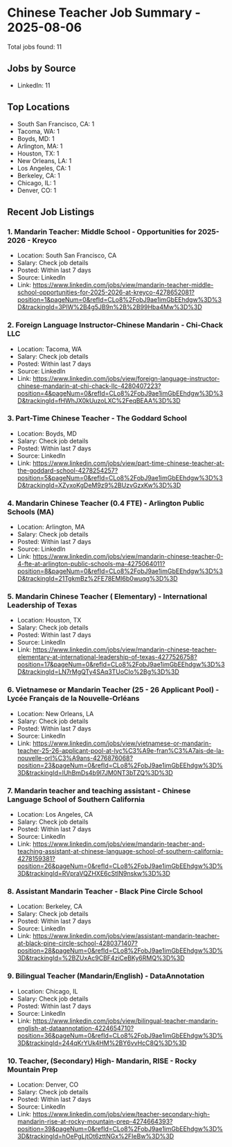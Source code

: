 # Chinese Teacher Job Summary - 2025-08-06

Total jobs found: 11

## Jobs by Source

- LinkedIn: 11

## Top Locations

- South San Francisco, CA: 1
- Tacoma, WA: 1
- Boyds, MD: 1
- Arlington, MA: 1
- Houston, TX: 1
- New Orleans, LA: 1
- Los Angeles, CA: 1
- Berkeley, CA: 1
- Chicago, IL: 1
- Denver, CO: 1

## Recent Job Listings

### 1. Mandarin Teacher: Middle School - Opportunities for 2025-2026 - Kreyco
- Location: South San Francisco, CA
- Salary: Check job details
- Posted: Within last 7 days
- Source: LinkedIn
- Link: https://www.linkedin.com/jobs/view/mandarin-teacher-middle-school-opportunities-for-2025-2026-at-kreyco-4278652081?position=1&pageNum=0&refId=CLo8%2FobJ9ae1imGbEEhdgw%3D%3D&trackingId=3PlW%2B4g5JB9n%2B%2B99Hba4Mw%3D%3D

### 2. Foreign Language Instructor-Chinese Mandarin - Chi-Chack LLC
- Location: Tacoma, WA
- Salary: Check job details
- Posted: Within last 7 days
- Source: LinkedIn
- Link: https://www.linkedin.com/jobs/view/foreign-language-instructor-chinese-mandarin-at-chi-chack-llc-4280407223?position=4&pageNum=0&refId=CLo8%2FobJ9ae1imGbEEhdgw%3D%3D&trackingId=fHWhJX0kUuzoLXC%2FeqBEAA%3D%3D

### 3. Part-Time Chinese Teacher - The Goddard School
- Location: Boyds, MD
- Salary: Check job details
- Posted: Within last 7 days
- Source: LinkedIn
- Link: https://www.linkedin.com/jobs/view/part-time-chinese-teacher-at-the-goddard-school-4278254257?position=5&pageNum=0&refId=CLo8%2FobJ9ae1imGbEEhdgw%3D%3D&trackingId=XZyxoKgDeM9z9%2BUzvGzxKw%3D%3D

### 4. Mandarin Chinese Teacher (0.4 FTE) - Arlington Public Schools (MA)
- Location: Arlington, MA
- Salary: Check job details
- Posted: Within last 7 days
- Source: LinkedIn
- Link: https://www.linkedin.com/jobs/view/mandarin-chinese-teacher-0-4-fte-at-arlington-public-schools-ma-4275064011?position=8&pageNum=0&refId=CLo8%2FobJ9ae1imGbEEhdgw%3D%3D&trackingId=21TgkmBz%2FE78EMl6b0wuqg%3D%3D

### 5. Mandarin Chinese Teacher ( Elementary) - International Leadership of Texas
- Location: Houston, TX
- Salary: Check job details
- Posted: Within last 7 days
- Source: LinkedIn
- Link: https://www.linkedin.com/jobs/view/mandarin-chinese-teacher-elementary-at-international-leadership-of-texas-4277526758?position=17&pageNum=0&refId=CLo8%2FobJ9ae1imGbEEhdgw%3D%3D&trackingId=LN7rMgQTy4SAq3TUoCIo%2Bg%3D%3D

### 6. Vietnamese or Mandarin Teacher (25 - 26 Applicant Pool) - Lycée Français de la Nouvelle-Orléans
- Location: New Orleans, LA
- Salary: Check job details
- Posted: Within last 7 days
- Source: LinkedIn
- Link: https://www.linkedin.com/jobs/view/vietnamese-or-mandarin-teacher-25-26-applicant-pool-at-lyc%C3%A9e-fran%C3%A7ais-de-la-nouvelle-orl%C3%A9ans-4276876068?position=23&pageNum=0&refId=CLo8%2FobJ9ae1imGbEEhdgw%3D%3D&trackingId=lUhBmDs4b9I7JM0NT3bTZQ%3D%3D

### 7. Mandarin teacher and teaching assistant - Chinese Language School of Southern California
- Location: Los Angeles, CA
- Salary: Check job details
- Posted: Within last 7 days
- Source: LinkedIn
- Link: https://www.linkedin.com/jobs/view/mandarin-teacher-and-teaching-assistant-at-chinese-language-school-of-southern-california-4278159381?position=26&pageNum=0&refId=CLo8%2FobJ9ae1imGbEEhdgw%3D%3D&trackingId=RVpraVQZHXE6cStIN9nskw%3D%3D

### 8. Assistant Mandarin Teacher - Black Pine Circle School
- Location: Berkeley, CA
- Salary: Check job details
- Posted: Within last 7 days
- Source: LinkedIn
- Link: https://www.linkedin.com/jobs/view/assistant-mandarin-teacher-at-black-pine-circle-school-4280371407?position=28&pageNum=0&refId=CLo8%2FobJ9ae1imGbEEhdgw%3D%3D&trackingId=%2BZUxAc9CBF4ziCeBKy6RMQ%3D%3D

### 9. Bilingual Teacher (Mandarin/English) - DataAnnotation
- Location: Chicago, IL
- Salary: Check job details
- Posted: Within last 7 days
- Source: LinkedIn
- Link: https://www.linkedin.com/jobs/view/bilingual-teacher-mandarin-english-at-dataannotation-4224654710?position=36&pageNum=0&refId=CLo8%2FobJ9ae1imGbEEhdgw%3D%3D&trackingId=244qKrYUk4HM%2BY6vvHcC8Q%3D%3D

### 10. Teacher, (Secondary) High- Mandarin, RISE - Rocky Mountain Prep
- Location: Denver, CO
- Salary: Check job details
- Posted: Within last 7 days
- Source: LinkedIn
- Link: https://www.linkedin.com/jobs/view/teacher-secondary-high-mandarin-rise-at-rocky-mountain-prep-4274664393?position=39&pageNum=0&refId=CLo8%2FobJ9ae1imGbEEhdgw%3D%3D&trackingId=hOePgLjtOt6zttNGx%2FIeBw%3D%3D

